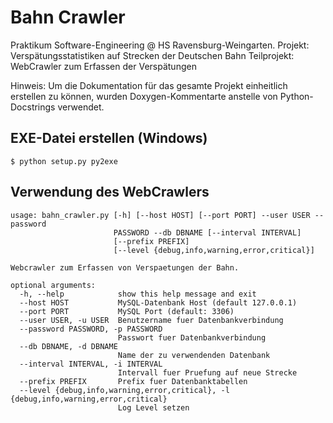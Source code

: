 Bahn Crawler
============

Praktikum Software-Engineering @ HS Ravensburg-Weingarten.
Projekt: Verspätungsstatistiken auf Strecken der Deutschen Bahn
Teilprojekt: WebCrawler zum Erfassen der Verspätungen

Hinweis: Um die Dokumentation für das gesamte Projekt einheitlich erstellen zu können, wurden Doxygen-Kommentarte anstelle von Python-Docstrings verwendet.

EXE-Datei erstellen (Windows)
-----------------------------

    $ python setup.py py2exe

Verwendung des WebCrawlers
--------------------------

    usage: bahn_crawler.py [-h] [--host HOST] [--port PORT] --user USER --password
                           PASSWORD --db DBNAME [--interval INTERVAL]
                           [--prefix PREFIX]
                           [--level {debug,info,warning,error,critical}]

    Webcrawler zum Erfassen von Verspaetungen der Bahn.

    optional arguments:
      -h, --help            show this help message and exit
      --host HOST           MySQL-Datenbank Host (default 127.0.0.1)
      --port PORT           MySQL Port (default: 3306)
      --user USER, -u USER  Benutzername fuer Datenbankverbindung
      --password PASSWORD, -p PASSWORD
                            Passwort fuer Datenbankverbindung
      --db DBNAME, -d DBNAME
                            Name der zu verwendenden Datenbank
      --interval INTERVAL, -i INTERVAL
                            Intervall fuer Pruefung auf neue Strecke
      --prefix PREFIX       Prefix fuer Datenbanktabellen
      --level {debug,info,warning,error,critical}, -l {debug,info,warning,error,critical}
                            Log Level setzen
